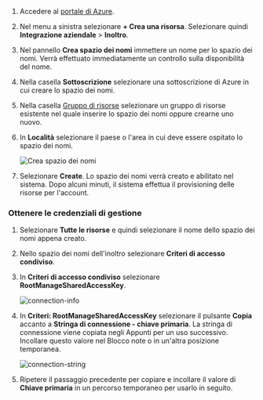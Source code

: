1. Accedere al [portale di Azure][Azure portal].
2. Nel menu a sinistra selezionare **+ Crea una risorsa**. Selezionare quindi **Integrazione aziendale** > **Inoltro**.
3. Nel pannello **Crea spazio dei nomi** immettere un nome per lo spazio dei nomi. Verrà effettuato immediatamente un controllo sulla disponibilità del nome.
4. Nella casella **Sottoscrizione** selezionare una sottoscrizione di Azure in cui creare lo spazio dei nomi.
5. Nella casella [Gruppo di risorse](../articles/azure-resource-manager/resource-group-portal.md) selezionare un gruppo di risorse esistente nel quale inserire lo spazio dei nomi oppure crearne uno nuovo.  
6. In **Località** selezionare il paese o l'area in cui deve essere ospitato lo spazio dei nomi.
   
    ![Crea spazio dei nomi][create-namespace]
7. Selezionare **Create**. Lo spazio dei nomi verrà creato e abilitato nel sistema. Dopo alcuni minuti, il sistema effettua il provisioning delle risorse per l'account.

### <a name="get-management-credentials"></a>Ottenere le credenziali di gestione

1. Selezionare **Tutte le risorse** e quindi selezionare il nome dello spazio dei nomi appena creato.
2. Nello spazio dei nomi dell'inoltro selezionare **Criteri di accesso condiviso**.  
3. In **Criteri di accesso condiviso** selezionare **RootManageSharedAccessKey**.
   
    ![connection-info][connection-info]
4. In **Criteri: RootManageSharedAccessKey** selezionare il pulsante **Copia** accanto a **Stringa di connessione - chiave primaria**. La stringa di connessione viene copiata negli Appunti per un uso successivo. Incollare questo valore nel Blocco note o in un'altra posizione temporanea.
   
    ![connection-string][connection-string]

5. Ripetere il passaggio precedente per copiare e incollare il valore di **Chiave primaria** in un percorso temporaneo per usarlo in seguito.  

<!--Image references-->

[create-namespace]: ./media/relay-create-namespace-portal/create-namespace.png
[connection-info]: ./media/relay-create-namespace-portal/connection-info.png
[connection-string]: ./media/relay-create-namespace-portal/connection-string.png
[Azure portal]: https://portal.azure.com
